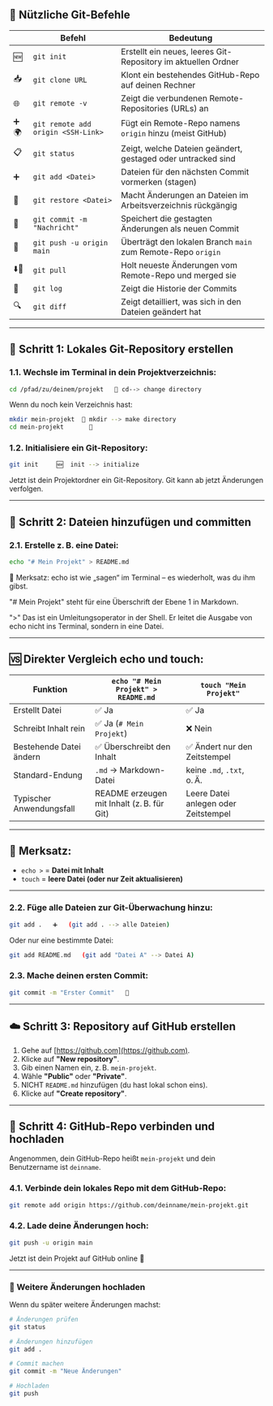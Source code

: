 ## 🧠 Nützliche Git-Befehle 

|       | Befehl                             | Bedeutung                                                     |
| ----- | ---------------------------------- | ------------------------------------------------------------- |
| 🆕    | `git init`                         | Erstellt ein neues, leeres Git-Repository im aktuellen Ordner |
| 📥    | `git clone URL`                    | Klont ein bestehendes GitHub-Repo auf deinen Rechner          |
| 🌐    | `git remote -v`                    | Zeigt die verbundenen Remote-Repositories (URLs) an           |
| ➕🌍   | `git remote add origin <SSH-Link>` | Fügt ein Remote-Repo namens `origin` hinzu (meist GitHub)     |
| 📋    | `git status`                       | Zeigt, welche Dateien geändert, gestaged oder untracked sind  |
| ➕     | `git add <Datei>`                  | Dateien für den nächsten Commit vormerken (stagen)            |
| 🔄    | `git restore <Datei>`              | Macht Änderungen an Dateien im Arbeitsverzeichnis rückgängig  |
| 💾    | `git commit -m "Nachricht"`        | Speichert die gestagten Änderungen als neuen Commit           |
| 🚀    | `git push -u origin main`          | Überträgt den lokalen Branch `main` zum Remote-Repo `origin`  |
| ⬇️🔄  | `git pull`                         | Holt neueste Änderungen vom Remote-Repo und merged sie        |
| 📜    | `git log`                          | Zeigt die Historie der Commits                                |
| 🔍    | `git diff`                         | Zeigt detailliert, was sich in den Dateien geändert hat       |

---

## 📁 Schritt 1: Lokales Git-Repository erstellen

### 1.1. Wechsle im Terminal in dein Projektverzeichnis:

```bash
cd /pfad/zu/deinem/projekt   🏃 cd--> change directory
```

Wenn du noch kein Verzeichnis hast:

```bash
mkdir mein-projekt  📁 mkdir --> make directory
cd mein-projekt       🏃
```

### 1.2. Initialisiere ein Git-Repository:

```bash
git init     🆕  init --> initialize
```

Jetzt ist dein Projektordner ein Git-Repository. Git kann ab jetzt Änderungen verfolgen.

---

## 📝 Schritt 2: Dateien hinzufügen und committen

### 2.1. Erstelle z. B. eine Datei:

```bash
echo "# Mein Projekt" > README.md
```
🧠 Merksatz:
echo ist wie „sagen“ im Terminal – es wiederholt, was du ihm gibst.

"# Mein Projekt" steht für eine Überschrift der Ebene 1 in Markdown.

">" Das ist ein Umleitungsoperator in der Shell. Er leitet die Ausgabe von echo nicht ins Terminal, sondern in eine Datei.

---

## 🆚 Direkter Vergleich echo und touch:

| Funktion                 | `echo "# Mein Projekt" > README.md`        | `touch "Mein Projekt"`               |
| ------------------------ | ------------------------------------------ | ------------------------------------ |
| Erstellt Datei           | ✅ Ja                                       | ✅ Ja                                 |
| Schreibt Inhalt rein     | ✅ Ja (`# Mein Projekt`)                    | ❌ Nein                               |
| Bestehende Datei ändern  | ✅ Überschreibt den Inhalt                  | ✅ Ändert nur den Zeitstempel         |
| Standard-Endung          | `.md` → Markdown-Datei                     | keine `.md`, `.txt`, o. Ä.           |
| Typischer Anwendungsfall | README erzeugen mit Inhalt (z. B. für Git) | Leere Datei anlegen oder Zeitstempel |

---

## 🧠 Merksatz:

* `echo >` = **Datei mit Inhalt**
* `touch` = **leere Datei (oder nur Zeit aktualisieren)**

---

### 2.2. Füge alle Dateien zur Git-Überwachung hinzu:

```bash
git add .   ➕   (git add . --> alle Dateien)
```

Oder nur eine bestimmte Datei:

```bash
git add README.md   (git add "Datei A" --> Datei A)
```

### 2.3. Mache deinen ersten Commit:

```bash
git commit -m "Erster Commit"   💾   
```

---

## ☁️ Schritt 3: Repository auf GitHub erstellen

1. Gehe auf [https://github.com](https://github.com).
2. Klicke auf **"New repository"**.
3. Gib einen Namen ein, z. B. `mein-projekt`.
4. Wähle **"Public"** oder **"Private"**.
5. NICHT `README.md` hinzufügen (du hast lokal schon eins).
6. Klicke auf **"Create repository"**.

---

## 🔗 Schritt 4: GitHub-Repo verbinden und hochladen

Angenommen, dein GitHub-Repo heißt `mein-projekt` und dein Benutzername ist `deinname`.

### 4.1. Verbinde dein lokales Repo mit dem GitHub-Repo:

```bash
git remote add origin https://github.com/deinname/mein-projekt.git
```

### 4.2. Lade deine Änderungen hoch:

```bash
git push -u origin main
```

Jetzt ist dein Projekt auf GitHub online 🎉

---

### 🔁 Weitere Änderungen hochladen

Wenn du später weitere Änderungen machst:

```bash
# Änderungen prüfen
git status

# Änderungen hinzufügen
git add .

# Commit machen
git commit -m "Neue Änderungen"

# Hochladen
git push
```



